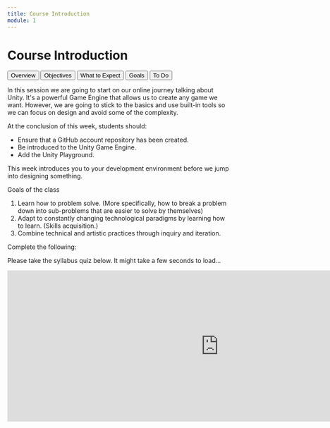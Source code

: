 ```yaml
---
title: Course Introduction
module: 1
---
```


# Course Introduction

<div class="tab">
  <button class="tablinks" onclick="openTab(event, 'Overview')">Overview</button>
  <button class="tablinks" onclick="openTab(event, 'Objectives')">Objectives</button>
  <button class="tablinks" onclick="openTab(event, 'Expect')">What to Expect</button>
  <button class="tablinks" onclick="openTab(event, 'Goals')">Goals</button> 
  <button class="tablinks" onclick="openTab(event, 'ToDo')">To Do</button>  
</div>

<div id="Overview" class="tabcontent" style="display:block">
<p>In this session we are going to start on our online journey talking about Unity.  It's a powerful Game Engine that allows us to create any game we want. However, we are going to stick to the basics and use built-in tools so we can focus on design and avoid some of the complexity.</p>
</div>

<div id="Objectives" class="tabcontent">
<p>At the conclusion of this week, students should:</p>
<ul>
<li>Ensure that a GitHub account repository has been created.</li>
<li>Be introduced to the Unity Game Engine.</li>
<li>Add the Unity Playground.</li>
</ul>
</div>

<div id="Expect" class="tabcontent">
<p>This week introduces you to your development environment before we jump into designing something.</p>
</div>

<div id="Goals" class="tabcontent">
<p>Goals of the class</p>
<ol>

<li>Learn how to problem solve. (More specifically, how to break a problem down into sub-problems that are easier to solve by themselves)</li>
<li>Adapt to constantly changing technological paradigms by learning how to learn. (Skills acquisition.)</li>
<li>Combine technical and artistic practices through inquiry and iteration.</li>
</ol>
</div>
<div id="ToDo" class="tabcontent">

<p>Complete the following:</p>


<p>Please take the syllabus quiz below.  It might take a few seconds to load...</p>
<p><iframe src="https://umontanamediaarts.com/MART120/wp-admin/admin-ajax.php?action=h5p_embed&id=1" width="958" height="343" frameborder="0" allowfullscreen="allowfullscreen"></iframe><script src="https://umontanamediaarts.com/MART120/wp-content/plugins/h5p/h5p-php-library/js/h5p-resizer.js" charset="UTF-8"></script>
</div>